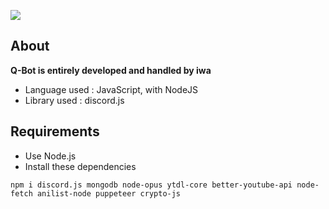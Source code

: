 ![](https://iwa.sh/img/q-bot_logo.png)

## About

**Q-Bot is entirely developed and handled by iwa**

- Language used : JavaScript, with NodeJS
- Library used : discord.js

## Requirements

- Use Node.js
- Install these dependencies

`npm i discord.js mongodb node-opus ytdl-core better-youtube-api node-fetch anilist-node puppeteer crypto-js`